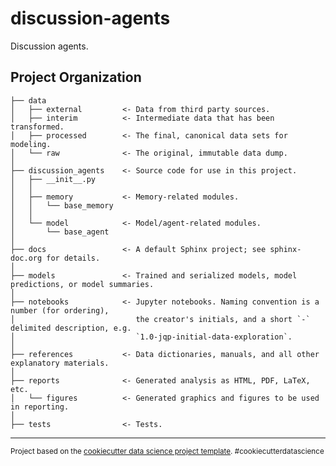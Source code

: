 # discussion-agents

Discussion agents.

Project Organization
------------

    ├── data
    │   ├── external         <- Data from third party sources.
    │   ├── interim          <- Intermediate data that has been transformed.
    │   ├── processed        <- The final, canonical data sets for modeling.
    │   └── raw              <- The original, immutable data dump.
    │
    ├── discussion_agents    <- Source code for use in this project.
    │   ├── __init__.py
    │   │
    │   ├── memory           <- Memory-related modules.
    │   │   └── base_memory
    │   │
    │   └── model            <- Model/agent-related modules.
    │       └── base_agent
    │
    ├── docs                 <- A default Sphinx project; see sphinx-doc.org for details.
    │
    ├── models               <- Trained and serialized models, model predictions, or model summaries.
    │
    ├── notebooks            <- Jupyter notebooks. Naming convention is a number (for ordering),
    │                           the creator's initials, and a short `-` delimited description, e.g.
    │                           `1.0-jqp-initial-data-exploration`.
    │
    ├── references           <- Data dictionaries, manuals, and all other explanatory materials.
    │
    ├── reports              <- Generated analysis as HTML, PDF, LaTeX, etc.
    │   └── figures          <- Generated graphics and figures to be used in reporting.
    │
    ├── tests                <- Tests.

--------

<p><small>Project based on the <a target="_blank" href="https://drivendata.github.io/cookiecutter-data-science/">cookiecutter data science project template</a>. #cookiecutterdatascience</small></p>
